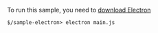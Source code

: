 To run this sample, you need to [download Electron](https://github.com/electron/electron/releases)

```
$/sample-electron> electron main.js
```